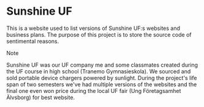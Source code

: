 # Sunshine UF

This is a website used to list versions of Sunshine UF:s websites and business plans. The purpose of this project is to store the source code of sentimental reasons.

> [!NOTE]
> Sunshine UF was our UF company me and some classmates created during the UF course in high school (Tranemo Gymnasieskola). We sourced and sold portable device chargers powered by sunlight. During the project's life span of two semesters we've had multiple versions of the websites and the final one even won price during the local UF fair (Ung Företagsamhet Älvsborg) for best website.
